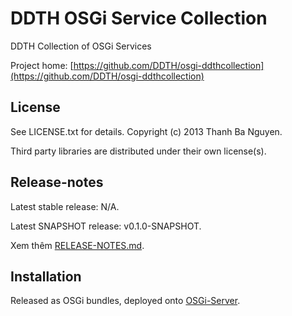 DDTH OSGi Service Collection
============================

DDTH Collection of OSGi Services

Project home:
[https://github.com/DDTH/osgi-ddthcollection](https://github.com/DDTH/osgi-ddthcollection)


## License ##

See LICENSE.txt for details. Copyright (c) 2013 Thanh Ba Nguyen.

Third party libraries are distributed under their own license(s).


## Release-notes ##

Latest stable release: N/A.

Latest SNAPSHOT release: v0.1.0-SNAPSHOT.

Xem thêm [RELEASE-NOTES.md](RELEASE-NOTES.md).


## Installation ##

Released as OSGi bundles, deployed onto [OSGi-Server](https://github.com/DDTH/osgiserver).
